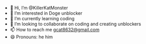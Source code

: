 - 👋 Hi, I’m @KillerKatMonster
- 👀 I’m interested in Doge unblocker 
- 🌱 I’m currently learning coding 
- 💞️ I’m looking to collaborate on coding and creating unblockers 
- 📫 How to reach me gcat8632@gmail.com
- 😄 Pronouns: he him

<!---
KillerKatMonster/KillerKatMonster is a ✨ special ✨ repository because its `README.md` (this file) appears on your GitHub profile.
You can click the Preview link to take a look at your changes.
--->
